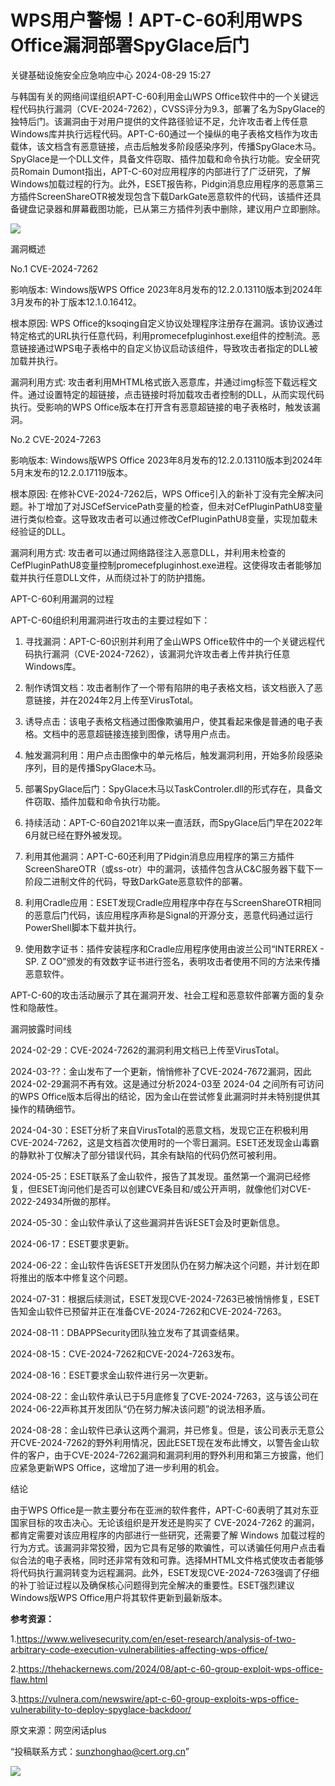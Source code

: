 #  WPS用户警惕！APT-C-60利用WPS Office漏洞部署SpyGlace后门   
 关键基础设施安全应急响应中心   2024-08-29 15:27  
  
与韩国有关的网络间谍组织APT-C-60利用金山WPS Office软件中的一个关键远程代码执行漏洞（CVE-2024-7262），CVSS评分为9.3，部署了名为SpyGlace的独特后门。该漏洞由于对用户提供的文件路径验证不足，允许攻击者上传任意Windows库并执行远程代码。APT-C-60通过一个操纵的电子表格文档作为攻击载体，该文档含有恶意链接，点击后触发多阶段感染序列，传播SpyGlace木马。SpyGlace是一个DLL文件，具备文件窃取、插件加载和命令执行功能。安全研究员Romain Dumont指出，APT-C-60对应用程序的内部进行了广泛研究，了解Windows加载过程的行为。此外，ESET报告称，Pidgin消息应用程序的恶意第三方插件ScreenShareOTR被发现包含下载DarkGate恶意软件的代码，该插件还具备键盘记录器和屏幕截图功能，已从第三方插件列表中删除，建议用户立即删除。  
  
![](https://mmbiz.qpic.cn/mmbiz_jpg/0KRmt3K30icXsnxgeQgibbg3B2OyDvgllH3GTFJLVp9gllBtJPbyttGrbQOl5SxWcVmiaK3p1BfdMKcdV6XODA7Mw/640?wx_fmt=jpeg&from=appmsg&wxfrom=13&tp=wxpic "")  
  
漏洞概述  
  
No.1 CVE-2024-7262  
  
影响版本: Windows版WPS Office 2023年8月发布的12.2.0.13110版本到2024年3月发布的补丁版本12.1.0.16412。  
  
根本原因: WPS Office的ksoqing自定义协议处理程序注册存在漏洞。该协议通过特定格式的URL执行任意代码，利用promecefpluginhost.exe组件的控制流。恶意链接通过WPS电子表格中的自定义协议启动该组件，导致攻击者指定的DLL被加载并执行。  
  
漏洞利用方式: 攻击者利用MHTML格式嵌入恶意库，并通过img标签下载远程文件。通过设置特定的超链接，点击链接时将加载攻击者控制的DLL，从而实现代码执行。受影响的WPS Office版本在打开含有恶意超链接的电子表格时，触发该漏洞。  
  
No.2 CVE-2024-7263  
  
影响版本: Windows版WPS Office 2023年8月发布的12.2.0.13110版本到2024年5月末发布的12.2.0.17119版本。  
  
根本原因: 在修补CVE-2024-7262后，WPS Office引入的新补丁没有完全解决问题。补丁增加了对JSCefServicePath变量的检查，但未对CefPluginPathU8变量进行类似检查。这导致攻击者可以通过修改CefPluginPathU8变量，实现加载未经验证的DLL。  
  
漏洞利用方式: 攻击者可以通过网络路径注入恶意DLL，并利用未检查的CefPluginPathU8变量控制promecefpluginhost.exe进程。这使得攻击者能够加载并执行任意DLL文件，从而绕过补丁的防护措施。  
  
APT-C-60利用漏洞的过程  
  
APT-C-60组织利用漏洞进行攻击的主要过程如下：  
1. 寻找漏洞：APT-C-60识别并利用了金山WPS Office软件中的一个关键远程代码执行漏洞（CVE-2024-7262），该漏洞允许攻击者上传并执行任意Windows库。  
  
1. 制作诱饵文档：攻击者制作了一个带有陷阱的电子表格文档，该文档嵌入了恶意链接，并在2024年2月上传至VirusTotal。  
  
1. 诱导点击：该电子表格文档通过图像欺骗用户，使其看起来像是普通的电子表格。文档中的恶意超链接连接到图像，诱导用户点击。  
  
1. 触发漏洞利用：用户点击图像中的单元格后，触发漏洞利用，开始多阶段感染序列，目的是传播SpyGlace木马。  
  
1. 部署SpyGlace后门：SpyGlace木马以TaskControler.dll的形式存在，具备文件窃取、插件加载和命令执行功能。  
  
1. 持续活动：APT-C-60自2021年以来一直活跃，而SpyGlace后门早在2022年6月就已经在野外被发现。  
  
1. 利用其他漏洞：APT-C-60还利用了Pidgin消息应用程序的第三方插件ScreenShareOTR（或ss-otr）中的漏洞，该插件包含从C&C服务器下载下一阶段二进制文件的代码，导致DarkGate恶意软件的部署。  
  
1. 利用Cradle应用：ESET发现Cradle应用程序中存在与ScreenShareOTR相同的恶意后门代码，该应用程序声称是Signal的开源分支，恶意代码通过运行PowerShell脚本下载并执行。  
  
1. 使用数字证书：插件安装程序和Cradle应用程序使用由波兰公司“INTERREX - SP. Z OO”颁发的有效数字证书进行签名，表明攻击者使用不同的方法来传播恶意软件。  
  
APT-C-60的攻击活动展示了其在漏洞开发、社会工程和恶意软件部署方面的复杂性和隐蔽性。  
  
漏洞披露时间线  
  
2024-02-29：CVE-2024-7262的漏洞利用文档已上传至VirusTotal。  
  
2024-03-??：金山发布了一个更新，悄悄修补了CVE-2024-7672漏洞，因此2024-02-29漏洞不再有效。这是通过分析2024-03至 2024-04 之间所有可访问的WPS Office版本后得出的结论，因为金山在尝试修复此漏洞时并未特别提供其操作的精确细节。  
  
2024-04-30：ESET分析了来自VirusTotal的恶意文档，发现它正在积极利用CVE-2024-7262，这是文档首次使用时的一个零日漏洞。ESET还发现金山毒霸的静默补丁仅解决了部分错误代码，其余有缺陷的代码仍然可被利用。  
  
2024-05-25：ESET联系了金山软件，报告了其发现。虽然第一个漏洞已经修复，但ESET询问他们是否可以创建CVE条目和/或公开声明，就像他们对CVE-2022-24934所做的那样。  
  
2024-05-30：金山软件承认了这些漏洞并告诉ESET会及时更新信息。  
  
2024-06-17：ESET要求更新。  
  
2024-06-22：金山软件告诉ESET开发团队仍在努力解决这个问题，并计划在即将推出的版本中修复这个问题。  
  
2024-07-31：根据后续测试，ESET发现CVE-2024-7263已被悄悄修复，ESET告知金山软件已预留并正在准备CVE-2024-7262和CVE-2024-7263。  
  
2024-08-11：DBAPPSecurity团队独立发布了其调查结果。  
  
2024-08-15：CVE-2024-7262和CVE-2024-7263发布。  
  
2024-08-16：ESET要求金山软件进行另一次更新。  
  
2024-08-22：金山软件承认已于5月底修复了CVE-2024-7263，这与该公司在2024-06-22声称其开发团队“仍在努力解决该问题”的说法相矛盾。  
  
2024-08-28：金山软件已承认这两个漏洞，并已修复。但是，该公司表示无意公开CVE-2024-7262的野外利用情况，因此ESET现在发布此博文，以警告金山软件的客户，由于CVE-2024-7262漏洞和漏洞利用的野外利用和第三方披露，他们应紧急更新WPS Office，这增加了进一步利用的机会。  
  
结论  
  
由于WPS Office是一款主要分布在亚洲的软件套件，APT-C-60表明了其对东亚国家目标的攻击决心。无论该组织是开发还是购买了 CVE-2024-7262 的漏洞，都肯定需要对该应用程序的内部进行一些研究，还需要了解 Windows 加载过程的行为方式。该漏洞非常狡猾，因为它具有足够的欺骗性，可以诱骗任何用户点击看似合法的电子表格，同时还非常有效和可靠。选择MHTML文件格式使攻击者能够将代码执行漏洞转变为远程漏洞。此外，ESET发现CVE-2024-7263强调了仔细的补丁验证过程以及确保核心问题得到完全解决的重要性。ESET强烈建议Windows版WPS Office用户将其软件更新到最新版本。  
  
**参考资源：**  
  
1.https://www.welivesecurity.com/en/eset-research/analysis-of-two-arbitrary-code-execution-vulnerabilities-affecting-wps-office/  
  
2.https://thehackernews.com/2024/08/apt-c-60-group-exploit-wps-office-flaw.html  
  
3.https://vulnera.com/newswire/apt-c-60-group-exploits-wps-office-vulnerability-to-deploy-spyglace-backdoor/  
  
  
  
原文来源：网空闲话plus  
  
“投稿联系方式：sunzhonghao@cert.org.cn”  
  
![](https://mmbiz.qpic.cn/sz_mmbiz_jpg/iaz5iaQYxGogvC8qicuLNlkT5ibJnwu1leQiabRVqFk4Sb3q1fqrDhicLBNAqVY4REuTetY1zBYuUdic0nVhZR4FHpAfg/640?wx_fmt=other&wxfrom=5&wx_lazy=1&wx_co=1&tp=webp "")  
  

